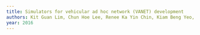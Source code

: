 ```yaml
---
title: Simulators for vehicular ad hoc network (VANET) development
authors: Kit Guan Lim, Chun Hoe Lee, Renee Ka Yin Chin, Kiam Beng Yeo, Kenneth Tze Kin Teo
year: 2016
---
```



